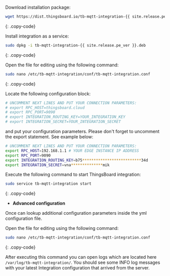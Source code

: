 Download installation package:

```bash
wget https://dist.thingsboard.io/tb-mqtt-integration-{{ site.release.pe_ver }}.deb
```
{: .copy-code}

Install integration as a service:

```bash
sudo dpkg -i tb-mqtt-integration-{{ site.release.pe_ver }}.deb
```
{: .copy-code}

Open the file for editing using the following command:

```bash 
sudo nano /etc/tb-mqtt-integration/conf/tb-mqtt-integration.conf
``` 
{: .copy-code}

Locate the following configuration block:

```bash
# UNCOMMENT NEXT LINES AND PUT YOUR CONNECTION PARAMETERS:
# export RPC_HOST=thingsboard.cloud
# export RPC_PORT=9090
# export INTEGRATION_ROUTING_KEY=YOUR_INTEGRATION_KEY
# export INTEGRATION_SECRET=YOUR_INTEGRATION_SECRET
```

and put your configuration parameters. Please don't forget to uncomment the export statement. See example below:

```bash
# UNCOMMENT NEXT LINES AND PUT YOUR CONNECTION PARAMETERS:
export RPC_HOST=192.168.1.1 # YOUR EDGE INSTANCE IP ADDRESS
export RPC_PORT=9090
export INTEGRATION_ROUTING_KEY=b75**************************34d
export INTEGRATION_SECRET=vna**************mik
```

Execute the following command to start ThingsBoard integration:

```bash
sudo service tb-mqtt-integration start
```
{: .copy-code}

 - **Advanced configuration**

Once can lookup additional configuration parameters inside the yml configuration file.

Open the file for editing using the following command:

```bash 
sudo nano /etc/tb-mqtt-integration/conf/tb-mqtt-integration.conf
``` 
{: .copy-code} 

After executing this command you can open logs which are located here `/var/log/tb-mqtt-integration/`. 
You should see some INFO log messages with your latest Integration configuration that arrived from the server.
